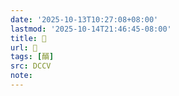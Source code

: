 ```yaml
---
date: '2025-10-13T10:27:08+08:00'
lastmod: '2025-10-14T21:46:45-08:00'
title: 􃝵
url: 􃝵
tags: [醑]
src: DCCV
note:
---
```

